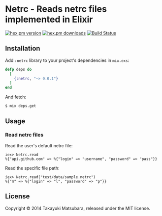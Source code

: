 # Netrc - Reads netrc files implemented in Elixir

[![hex.pm version](https://img.shields.io/hexpm/v/netrc.svg)](https://hex.pm/packages/netrc) [![hex.pm downloads](https://img.shields.io/hexpm/dt/netrc.svg)](https://hex.pm/packages/netrc) [![Build Status](https://travis-ci.org/ma2gedev/netrcex.svg?branch=master)](https://travis-ci.org/ma2gedev/netrcex)

## Installation

Add `:netrc` library to your project's dependencies in `mix.exs`:

```elixir
defp deps do
  [
    {:netrc, "~> 0.0.1"}
  ]
end
```

And fetch:

```
$ mix deps.get
```

## Usage

### Read netrc files

Read the user's default netrc file:

```
iex> Netrc.read
%{"api.github.com" => %{"login" => "username", "password" => "pass"}}
```

Read the specific file path:

```
iex> Netrc.read("test/data/sample.netrc")
%{"m" => %{"login" => "l", "password" => "p"}}
```

## License

Copyright © 2014 Takayuki Matsubara, released under the MIT license.

